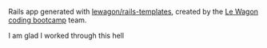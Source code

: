 Rails app generated with [lewagon/rails-templates](https://github.com/lewagon/rails-templates), created by the [Le Wagon coding bootcamp](https://www.lewagon.com) team.


I am glad I worked through this hell
